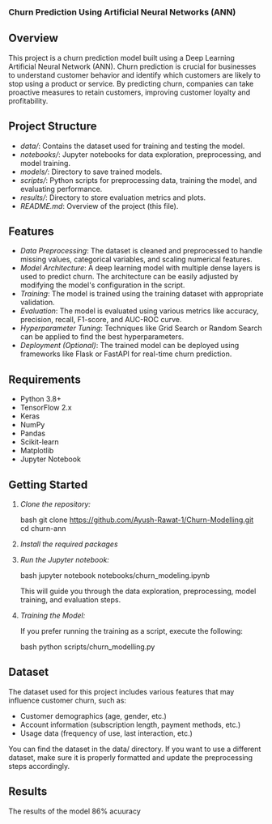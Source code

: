 ### Churn Prediction Using Artificial Neural Networks (ANN)

## Overview

This project is a churn prediction model built using a Deep Learning Artificial Neural Network (ANN). Churn prediction is crucial for businesses to understand customer behavior and identify which customers are likely to stop using a product or service. By predicting churn, companies can take proactive measures to retain customers, improving customer loyalty and profitability.

## Project Structure

- *data/*: Contains the dataset used for training and testing the model.
- *notebooks/*: Jupyter notebooks for data exploration, preprocessing, and model training.
- *models/*: Directory to save trained models.
- *scripts/*: Python scripts for preprocessing data, training the model, and evaluating performance.
- *results/*: Directory to store evaluation metrics and plots.
- *README.md*: Overview of the project (this file).

## Features

- *Data Preprocessing*: The dataset is cleaned and preprocessed to handle missing values, categorical variables, and scaling numerical features.
- *Model Architecture*: A deep learning model with multiple dense layers is used to predict churn. The architecture can be easily adjusted by modifying the model's configuration in the script.
- *Training*: The model is trained using the training dataset with appropriate validation.
- *Evaluation*: The model is evaluated using various metrics like accuracy, precision, recall, F1-score, and AUC-ROC curve.
- *Hyperparameter Tuning*: Techniques like Grid Search or Random Search can be applied to find the best hyperparameters.
- *Deployment (Optional)*: The trained model can be deployed using frameworks like Flask or FastAPI for real-time churn prediction.

## Requirements

- Python 3.8+
- TensorFlow 2.x
- Keras
- NumPy
- Pandas
- Scikit-learn
- Matplotlib
- Jupyter Notebook

## Getting Started

1. *Clone the repository:*

   bash
   git clone https://github.com/Ayush-Rawat-1/Churn-Modelling.git
   cd churn-ann
   

2. *Install the required packages*
   
3. *Run the Jupyter notebook:*

   bash
   jupyter notebook notebooks/churn_modeling.ipynb
   

   This will guide you through the data exploration, preprocessing, model training, and evaluation steps.

4. *Training the Model:*

   If you prefer running the training as a script, execute the following:

   bash
   python scripts/churn_modelling.py
   

## Dataset

The dataset used for this project includes various features that may influence customer churn, such as:

- Customer demographics (age, gender, etc.)
- Account information (subscription length, payment methods, etc.)
- Usage data (frequency of use, last interaction, etc.)

You can find the dataset in the data/ directory. If you want to use a different dataset, make sure it is properly formatted and update the preprocessing steps accordingly.

## Results

The results of the model 86% acuuracy
